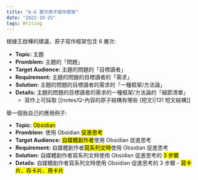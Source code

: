 ```yaml
---
title: "A-6 層次原子寫作框架"
date: "2022-10-25"
tags: Writing
---
```


根據王啟樺的建議，原子寫作框架包含 6 層次:

- **Topic:** 主題
- **Promblem:** 主題的「問題」
- **Target Audience:** 主題的問題的「目標讀者」
- **Requirement:** 主題的問題的目標讀者的「需求」
- **Solution:** 主題的問題的目標讀者的需求的「一種框架/方法論」
- **Details:** 主題的問題的目標讀者的需求的一種框架/方法論的「細節清單」
	- 寫作上可採取 [[notes/Q-內容的原子結構有哪些 (短文)|131 短文結構]]

舉一個我自己的應用例子: 

 - **Topic:** <mark>Obsidian</makr>
- **Promblem:** 使用 Obsidian <mark>促進思考</mark>
- **Target Audience:** <mark>自媒體創作者</mark>使用 Obsidian 促進思考
- **Requirement:** 自媒體創作者<mark>寫系列文時</mark>使用 Obsidian 促進思考
- **Solution:** 自媒體創作者寫系列文時使用 Obsidian 促進思考的 <mark>3 步驟</mark>
- **Details:** 自媒體創作者寫系列文時使用 Obsidian 促進思考的 3 步驟 - <mark>寫卡片、存卡片、用卡片</mark>